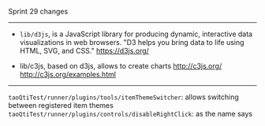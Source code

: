 <!---
channel: frontendchanges
release: 'Sprint 29'
permissions:
    - public
contributors:
    - 'Alexander Zagovorichev'
    - 'Bertrand Chevrier'
    - 'Christophe Noel'
--->

Sprint 29 changes

---

- `lib/d3js`, is a JavaScript library for producing dynamic, interactive data visualizations in web browsers. "D3 helps you bring data to life using HTML, SVG, and CSS."
<https://d3js.org/>

- lib/c3js, based on d3js, allows to create charts
<http://c3js.org/>
<http://c3js.org/examples.html>

---

`taoQtiTest/runner/plugins/tools/itemThemeSwitcher`: allows switching between registered item themes
`taoQtiTest/runner/plugins/controls/disableRightClick`: as the name says